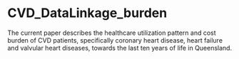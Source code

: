 # CVD_DataLinkage_burden
The current paper describes the healthcare utilization pattern and cost burden of CVD patients, specifically coronary heart disease, heart failure and valvular heart diseases, towards the last ten years of life in Queensland.  
